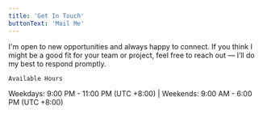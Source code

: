 ```yaml
---
title: 'Get In Touch'
buttonText: 'Mail Me'
---
```


I'm open to new opportunities and always happy to connect. If you think I might be a good fit for your team or project, feel free to reach out — I’ll do my best to respond promptly.

`Available Hours`

Weekdays: 9:00 PM - 11:00 PM (UTC +8:00) | Weekends: 9:00 AM - 6:00 PM (UTC +8:00)
